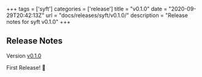 +++
tags = ['syft']
categories = ['release']
title = "v0.1.0"
date = "2020-09-29T20:42:13Z"
url = "docs/releases/syft/v0.1.0/"
description = "Release notes for syft v0.1.0"
+++

## Release Notes

Version [v0.1.0](https://github.com/anchore/syft/releases/tag/v0.1.0)

First Release! :tada:
